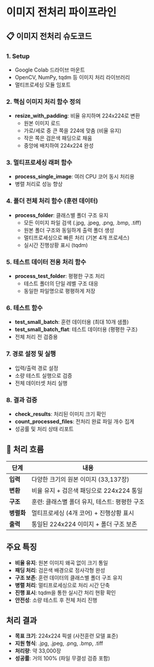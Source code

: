 # 이미지 전처리 파이프라인

## 📋 이미지 전처리 슈도코드

### 1. **Setup**
  * Google Colab 드라이브 마운트
  * OpenCV, NumPy, tqdm 등 이미지 처리 라이브러리
  * 멀티프로세싱 모듈 임포트

### 2. **핵심 이미지 처리 함수 정의**
  * **resize_with_padding**: 비율 유지하며 224x224로 변환
    * 원본 이미지 로드
    * 가로/세로 중 큰 쪽을 224에 맞춤 (비율 유지)
    * 작은 쪽은 검은색 패딩으로 채움
    * 중앙에 배치하여 224x224 완성

### 3. **멀티프로세싱 래퍼 함수**
  * **process_single_image**: 여러 CPU 코어 동시 처리용
  * 병렬 처리로 성능 향상

### 4. **폴더 전체 처리 함수 (훈련 데이터)**
  * **process_folder**: 클래스별 폴더 구조 유지
    * 모든 이미지 파일 검색 (.jpg, .jpeg, .png, .bmp, .tiff)
    * 원본 폴더 구조와 동일하게 출력 폴더 생성
    * 멀티프로세싱으로 빠른 처리 (기본 4개 프로세스)
    * 실시간 진행상황 표시 (tqdm)

### 5. **테스트 데이터 전용 처리 함수**
  * **process_test_folder**: 평평한 구조 처리
    * 테스트 폴더의 단일 레벨 구조 대응
    * 동일한 파일명으로 평평하게 저장

### 6. **테스트 함수**
  * **test_small_batch**: 훈련 데이터용 (최대 10개 샘플)
  * **test_small_batch_flat**: 테스트 데이터용 (평평한 구조)
  * 전체 처리 전 검증용

### 7. **경로 설정 및 실행**
  * 입력/출력 경로 설정
  * 소량 테스트 실행으로 검증
  * 전체 데이터셋 처리 실행

### 8. **결과 검증**
  * **check_results**: 처리된 이미지 크기 확인
  * **count_processed_files**: 전처리 완료 파일 개수 집계
  * 성공률 및 처리 상태 리포트

## 📌 처리 흐름

| 단계 | 내용 |
|------|------|
| **입력** | 다양한 크기의 원본 이미지 (33,137장) |
| **변환** | 비율 유지 + 검은색 패딩으로 224x224 통일 |
| **구조** | 훈련: 클래스별 폴더 유지, 테스트: 평평한 구조 |
| **병렬화** | 멀티프로세싱 (4개 코어) + 진행상황 표시 |
| **출력** | 통일된 224x224 이미지 + 폴더 구조 보존 |

## 주요 특징

- **비율 유지**: 원본 이미지 왜곡 없이 크기 통일
- **패딩 처리**: 검은색 배경으로 정사각형 완성
- **구조 보존**: 훈련 데이터의 클래스별 폴더 구조 유지
- **병렬 처리**: 멀티프로세싱으로 처리 시간 단축
- **진행 표시**: tqdm을 통한 실시간 처리 현황 확인
- **안전성**: 소량 테스트 후 전체 처리 진행

## 처리 결과

- **목표 크기**: 224x224 픽셀 (사전훈련 모델 표준)
- **지원 형식**: .jpg, .jpeg, .png, .bmp, .tiff
- **처리량**: 약 33,000장
- **성공률**: 거의 100% (파일 무결성 검증 포함)